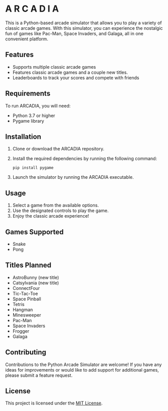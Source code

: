 # A R C A D I A
This is a Python-based arcade simulator that allows you to play a variety of classic arcade games. With this simulator, you can experience the nostalgic fun of games like Pac-Man, Space Invaders, and Galaga, all in one convenient platform.

## Features

- Supports multiple classic arcade games
- Features classic arcade games and a couple new titles. 
- Leaderboards to track your scores and compete with friends

## Requirements

To run ARCADIA, you will need:

- Python 3.7 or higher
- Pygame library

## Installation

1. Clone or download the ARCADIA repository.
2. Install the required dependencies by running the following command:
    
    ```
    pip install pygame
    ```
    
3. Launch the simulator by running the ARCADIA executable.

## Usage

1. Select a game from the available options.
2. Use the designated controls to play the game.
3. Enjoy the classic arcade experience!

## Games Supported 
- Snake
- Pong

## Titles Planned
- AstroBunny (new title)
- Catsylvania (new title)
- ConnectFour
- Tic-Tac-Toe
- Space Pinball
- Tetris
- Hangman
- Minesweeper
- Pac-Man
- Space Invaders
- Frogger
- Galaga

## Contributing

Contributions to the Python Arcade Simulator are welcome! If you have any ideas for improvements or would like to add support for additional games, please submit a feature request.

## License

This project is licensed under the [MIT License](https://opensource.org/licenses/MIT).
